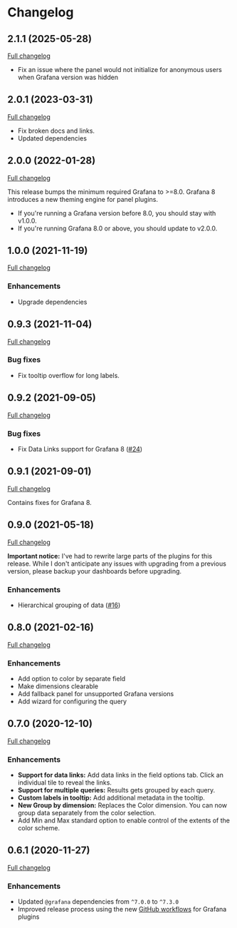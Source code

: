 # Changelog

## 2.1.1 (2025-05-28)

[Full changelog](https://github.com/grafana/grafana-treemap-panel/compare/v2.0.1...v2.1.0)

- Fix an issue where the panel would not initialize for anonymous users when Grafana version was hidden

## 2.0.1 (2023-03-31)

[Full changelog](https://github.com/grafana/grafana-treemap-panel/compare/v2.0.0...v2.0.1)

- Fix broken docs and links.
- Updated dependencies
## 2.0.0 (2022-01-28)

[Full changelog](https://github.com/grafana/grafana-treemap-panel/compare/v1.0.0...v2.0.0)

This release bumps the minimum required Grafana to >=8.0. Grafana 8 introduces a new theming engine for panel plugins.

- If you're running a Grafana version before 8.0, you should stay with v1.0.0.
- If you're running Grafana 8.0 or above, you should update to v2.0.0.

## 1.0.0 (2021-11-19)

[Full changelog](https://github.com/grafana/grafana-treemap-panel/compare/v0.9.3...v1.0.0)

### Enhancements

- Upgrade dependencies

## 0.9.3 (2021-11-04)

[Full changelog](https://github.com/grafana/grafana-treemap-panel/compare/v0.9.2...v0.9.3)

### Bug fixes

- Fix tooltip overflow for long labels.

## 0.9.2 (2021-09-05)

[Full changelog](https://github.com/grafana/grafana-treemap-panel/compare/v0.9.1...v0.9.2)

### Bug fixes

- Fix Data Links support for Grafana 8 ([#24](https://github.com/grafana/grafana-treemap-panel/issues/24))

## 0.9.1 (2021-09-01)

[Full changelog](https://github.com/grafana/grafana-treemap-panel/compare/v0.9.0...v0.9.1)

Contains fixes for Grafana 8.

## 0.9.0 (2021-05-18)

[Full changelog](https://github.com/grafana/grafana-treemap-panel/compare/v0.8.0...v0.9.0)

**Important notice:** I've had to rewrite large parts of the plugins for this release. While I don't anticipate any issues with upgrading from a previous version, please backup your dashboards before upgrading.

### Enhancements

- Hierarchical grouping of data ([#16](https://github.com/grafana/grafana-treemap-panel/pull/16))

## 0.8.0 (2021-02-16)

[Full changelog](https://github.com/grafana/grafana-treemap-panel/compare/v0.7.0...v0.8.0)

### Enhancements

- Add option to color by separate field
- Make dimensions clearable
- Add fallback panel for unsupported Grafana versions
- Add wizard for configuring the query

## 0.7.0 (2020-12-10)

[Full changelog](https://github.com/grafana/grafana-treemap-panel/compare/v0.6.1...v0.7.0)

### Enhancements

- **Support for data links:** Add data links in the field options tab. Click an individual tile to reveal the links.
- **Support for multiple queries:** Results gets grouped by each query.
- **Custom labels in tooltip:** Add additional metadata in the tooltip.
- **New Group by dimension:** Replaces the Color dimension. You can now group data separately from the color selection.
- Add Min and Max standard option to enable control of the extents of the color scheme.

## 0.6.1 (2020-11-27)

[Full changelog](https://github.com/grafana/grafana-treemap-panel/compare/v0.6.0...v0.6.1)

### Enhancements

- Updated `@grafana` dependencies from `^7.0.0` to `^7.3.0`
- Improved release process using the new [GitHub workflows](https://github.com/grafana/plugin-workflows) for Grafana plugins
